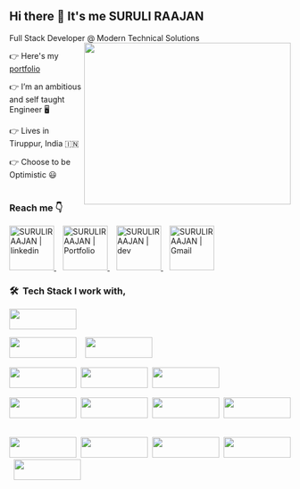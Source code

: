 ## Hi there 👋 It's me SURULI RAAJAN

Full Stack Developer @ Modern Technical Solutions
<img align="right" width="370" height="290" src="https://user-images.githubusercontent.com/22448559/137613385-2ebbef8f-ca0a-4781-b0c1-a2ba145d8194.gif">

👉  Here's my [portfolio](https://suruliraajan.netlify.app/) 

👉  I’m an ambitious and self taught Engineer 🖥️

👉  Lives in Tiruppur, India 🇮🇳

👉  Choose to be Optimistic 😃  
<br>

### Reach me 👇
<a href="https://www.linkedin.com/in/surulirajan/" target="_blank">
    <img alt="SURULIRAAJAN | linkedin" src="https://user-images.githubusercontent.com/22448559/137614008-18f96cfd-b2c4-4066-9991-f605c978f9d9.png" width="80"/>
  </a> &nbsp;&nbsp;
  <a href="https://suruliraajan.netlify.app/" target="_blank">
    <img alt="SURULIRAAJAN | Portfolio" src="https://img.icons8.com/?size=100&id=LoyAjcvVKv1K&format=png&color=000000" width="80"/>
  </a> &nbsp;&nbsp;  
  <a href="https://dev.to/suruliraajan" target="_blank">
      <img alt="SURULIRAAJAN | dev" src="https://user-images.githubusercontent.com/22448559/137614000-07f740bc-3723-497b-bb5e-54185478c892.png" width="80" />
  </a> &nbsp;&nbsp;
  <a href="mailto:surulirajan.mca@gmail.com">
    <img alt="SURULIRAAJAN | Gmail" width="80px" src="https://user-images.githubusercontent.com/22448559/137614003-749c6718-b38d-4d6f-9cb2-b01a1781b144.png" />
  </a>


<br>

### 🛠 &nbsp;Tech Stack I work with,
	
 <p align="left">
 <img src="https://img.shields.io/badge/php-%23777BB4.svg?&logo=php&logoColor=white" width="120" height="37"/>
 </p>
	<p  align="left"><img src="https://img.shields.io/badge/MySQL-4479A1?logo=mysql&logoColor=fff" width="120" height="37"/>&nbsp; &nbsp;
		<img src="https://img.shields.io/badge/SEO-FF5722?logo=duckduckgo&logoColor=white" width="120" height="37"/>
	</p>
 <p align="left"><img src="https://img.shields.io/badge/Laravel-%23FF2D20.svg?logo=laravel&logoColor=white" width="120" height="37"/>&nbsp;
		<img src="https://img.shields.io/badge/opencart-02A9FF?logo=anilist&logoColor=fff" width="120" height="37"/>&nbsp;
		<img src="https://img.shields.io/badge/WordPress-%2321759B.svg?logo=wordpress&logoColor=white" width="120" height="37"/>
	</p>
<p align="left"><img src="https://img.shields.io/badge/JavaScript-F7DF1E?logo=javascript&logoColor=000" width="120" height="37"/>&nbsp;
		<img src="https://img.shields.io/badge/React-%2320232a.svg?logo=react&logoColor=%2361DAFB" width="120" height="37"/>&nbsp;
		<img src="https://img.shields.io/badge/jQuery-0769AD?logo=jquery&logoColor=fff" width="120" height="37"/>&nbsp;
		<img src="https://img.shields.io/badge/MVC-Structure-039BE5?logo=Firebase&logoColor=white" width="120" height="37"/>&nbsp;
	</p>
<p align="left"><img src="https://img.shields.io/badge/Bootstrap-7952B3?logo=bootstrap&logoColor=fff" width="120" height="37"/>&nbsp;
		<img src="https://img.shields.io/badge/HTML-%23E34F26.svg?logo=html5&logoColor=white" width="120" height="37"/>&nbsp;
		<img src="https://img.shields.io/badge/CSS-1572B6?logo=css3&logoColor=fff" width="120" height="37"/>&nbsp;
		<img src="https://img.shields.io/badge/JSON-000?logo=json&logoColor=fff" width="120" height="37"/>&nbsp;
		<img src="https://img.shields.io/badge/Python-3776AB?logo=python&logoColor=fff" width="120" height="37"/>&nbsp;
	</p>
